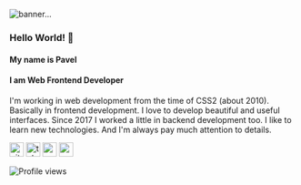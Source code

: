 ![banner...](https://pashakiz.github.io/pashakiz/banner.jpg)
### Hello World! 👋
#### My name is Pavel 
#### I am Web Frontend Developer

I'm working in web development from the time of CSS2 (about 2010). Basically in frontend development. I love to develop beautiful and useful interfaces. Since 2017 I worked a little in backend development too. I like to learn new technologies. And I'm always pay much attention to details.



[<img src='https://cdn.jsdelivr.net/npm/simple-icons@3.0.1/icons/github.svg' alt='github' height='25'>](https://github.com/pashakiz)  [<img src='https://cdn.jsdelivr.net/npm/simple-icons@3.0.1/icons/telegram.svg' alt='telegram' height='25'>](https://t.me/pashakiz)  [<img src='https://cdn.jsdelivr.net/npm/simple-icons@3.0.1/icons/codewars.svg' alt='codewars' height='25'>](https://www.codewars.com/users/pashakiz)  [<img src='https://cdn.jsdelivr.net/npm/simple-icons@3.0.1/icons/spotify.svg' alt='spotify' height='25'>](https://open.spotify.com/user/317dcfwd2lyqwzh4lbjqzcwsgwvq)  

![Profile views](https://gpvc.arturio.dev/pashakiz)  

<!--
![GitHub stats](https://github-readme-stats.vercel.app/api?username=pashakiz&show_icons=true)  

![GitHub Activity Graph](https://activity-graph.herokuapp.com/graph?username=pashakiz)  

![GitHub metrics](https://metrics.lecoq.io/pashakiz)  

**pashakiz/pashakiz** is a ✨ _special_ ✨ repository because its `README.md` (this file) appears on your GitHub profile.

Here are some ideas to get you started:

- 🔭 I’m currently working on ...
- 🌱 I’m currently learning ...
- 👯 I’m looking to collaborate on ...
- 🤔 I’m looking for help with ...
- 💬 Ask me about ...
- 📫 How to reach me: ...
- 😄 Pronouns: ...
- ⚡ Fun fact: ...
-->
